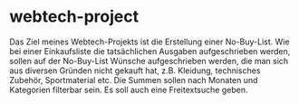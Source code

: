 # webtech-project
Das Ziel meines Webtech-Projekts ist die Erstellung einer No-Buy-List. Wie bei einer Einkaufsliste die tatsächlichen Ausgaben aufgeschrieben werden, sollen auf der No-Buy-List Wünsche aufgeschrieben werden, die man sich aus diversen Gründen nicht gekauft hat, z.B. Kleidung, technisches Zubehör, Sportmaterial etc. Die Summen sollen nach Monaten und Kategorien filterbar sein. Es soll auch eine Freitextsuche geben.
